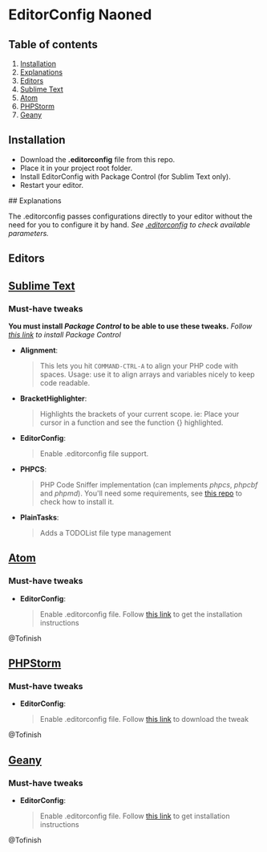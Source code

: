 # EditorConfig Naoned

## Table of contents

1. [Installation](#installation)
1. [Explanations](#explanations)
1. [Editors](#editors)
  1. [Sublime Text](#editor_st)<br>
  1. [Atom](#editor_atom)<br>
  1. [PHPStorm](#editor_phpstorm)<br>
  1. [Geany](#editor_geany)<br>

## <a name='installation'>Installation</a>

- Download the **.editorconfig** file from this repo.
- Place it in your project root folder.
- Install EditorConfig with Package Control (for Sublim Text only).
- Restart your editor.

## <a name='explanations'>Explanations</a>

The .editorconfig passes configurations directly to your editor without the need for you to configure it by hand.
*See [.editorconfig](.editorconfig) to check available parameters.*


## Editors

## [Sublime Text](http://www.sublimetext.com/)
### Must-have tweaks
**You must install *Package Control* to be able to use these tweaks.**
*Follow [this link](https://packagecontrol.io/installation) to install Package Control*

- **Alignment**:
    > This lets you hit `COMMAND-CTRL-A` to align your PHP code with spaces.
    > Usage: use it to align arrays and variables nicely to keep code readable.

- **BracketHighlighter**:
    > Highlights the brackets of your current scope.
    > ie: Place your cursor in a function and see the function {} highlighted.

- **EditorConfig**:
    > Enable .editorconfig file support.

- **PHPCS**:
    > PHP Code Sniffer implementation (can implements *phpcs*, *phpcbf* and *phpmd*).
    > You'll need some requirements, see [this repo](https://github.com/naoned/php-convention) to check how to install it.

- **PlainTasks**:
    > Adds a TODOList file type management


## [Atom](http://www.atom.io/)
### Must-have tweaks

- **EditorConfig**:
  > Enable .editorconfig file. Follow [this link](https://github.com/sindresorhus/atom-editorconfig#editorconfig) to get the installation instructions

@Tofinish

## [PHPStorm](https://www.jetbrains.com/phpstorm/)
### Must-have tweaks

- **EditorConfig**:

  > Enable .editorconfig file. Follow [this link](https://plugins.jetbrains.com/plugin/7294) to download the tweak

@Tofinish

## [Geany](http://www.geany.org/)
### Must-have tweaks

- **EditorConfig**:

  > Enable .editorconfig file. Follow [this link](https://github.com/editorconfig/editorconfig-geany#installation) to get installation instructions

@Tofinish

